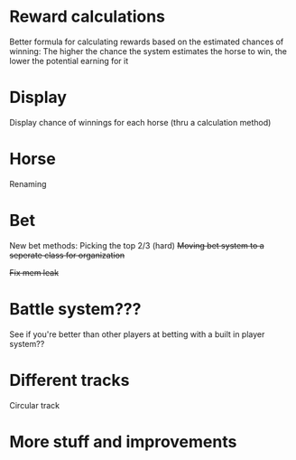 # Reward calculations
Better formula for calculating rewards based on the estimated chances of winning:
    The higher the chance the system estimates the horse to win, the lower the potential earning for it

# Display
Display chance of winnings for each horse (thru a calculation method)

# Horse
Renaming

# Bet
New bet methods:
    Picking the top 2/3 (hard)
~~Moving bet system to a seperate class for organization~~

~~Fix mem leak~~

# Battle system???
See if you're better than other players at betting with a built in player system??

# Different tracks
Circular track

# More stuff and improvements
